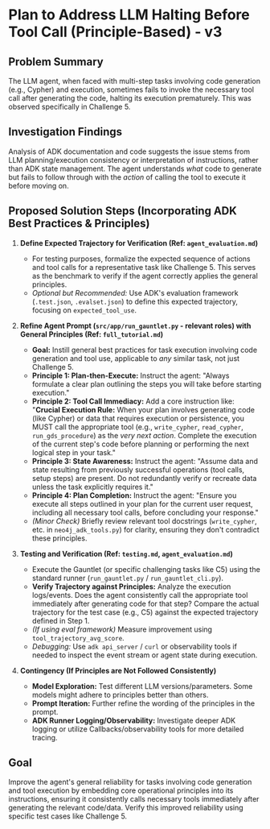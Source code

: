 # Plan to Address LLM Halting Before Tool Call (Principle-Based) - v3

## Problem Summary

The LLM agent, when faced with multi-step tasks involving code generation (e.g., Cypher) and execution, sometimes fails to invoke the necessary tool call after generating the code, halting its execution prematurely. This was observed specifically in Challenge 5.

## Investigation Findings

Analysis of ADK documentation and code suggests the issue stems from LLM planning/execution consistency or interpretation of instructions, rather than ADK state management. The agent understands *what* code to generate but fails to follow through with the *action* of calling the tool to execute it before moving on.

## Proposed Solution Steps (Incorporating ADK Best Practices & Principles)

1.  **Define Expected Trajectory for Verification (Ref: `agent_evaluation.md`)**
    *   For testing purposes, formalize the expected sequence of actions and tool calls for a representative task like Challenge 5. This serves as the benchmark to verify if the agent correctly applies the general principles.
    *   *Optional but Recommended:* Use ADK's evaluation framework (`.test.json`, `.evalset.json`) to define this expected trajectory, focusing on `expected_tool_use`.

2.  **Refine Agent Prompt (`src/app/run_gauntlet.py` - relevant roles) with General Principles (Ref: `full_tutorial.md`)**
    *   **Goal:** Instill general best practices for task execution involving code generation and tool use, applicable to *any* similar task, not just Challenge 5.
    *   **Principle 1: Plan-then-Execute:** Instruct the agent: "Always formulate a clear plan outlining the steps you will take before starting execution."
    *   **Principle 2: Tool Call Immediacy:** Add a core instruction like: "**Crucial Execution Rule:** When your plan involves generating code (like Cypher) or data that requires execution or persistence, you MUST call the appropriate tool (e.g., `write_cypher`, `read_cypher`, `run_gds_procedure`) as the *very next action*. Complete the execution of the current step's code before planning or performing the next logical step in your task."
    *   **Principle 3: State Awareness:** Instruct the agent: "Assume data and state resulting from previously successful operations (tool calls, setup steps) are present. Do not redundantly verify or recreate data unless the task explicitly requires it."
    *   **Principle 4: Plan Completion:** Instruct the agent: "Ensure you execute all steps outlined in your plan for the current user request, including all necessary tool calls, before concluding your response."
    *   *(Minor Check)* Briefly review relevant tool docstrings (`write_cypher`, etc. in `neo4j_adk_tools.py`) for clarity, ensuring they don't contradict these principles.

3.  **Testing and Verification (Ref: `testing.md`, `agent_evaluation.md`)**
    *   Execute the Gauntlet (or specific challenging tasks like C5) using the standard runner (`run_gauntlet.py` / `run_gauntlet_cli.py`).
    *   **Verify Trajectory against Principles:** Analyze the execution logs/events. Does the agent consistently call the appropriate tool immediately after generating code for that step? Compare the actual trajectory for the test case (e.g., C5) against the expected trajectory defined in Step 1.
    *   *(If using eval framework)* Measure improvement using `tool_trajectory_avg_score`.
    *   *Debugging:* Use `adk api_server` / `curl` or observability tools if needed to inspect the event stream or agent state during execution.

4.  **Contingency (If Principles are Not Followed Consistently)**
    *   **Model Exploration:** Test different LLM versions/parameters. Some models might adhere to principles better than others.
    *   **Prompt Iteration:** Further refine the wording of the principles in the prompt.
    *   **ADK Runner Logging/Observability:** Investigate deeper ADK logging or utilize Callbacks/observability tools for more detailed tracing.

## Goal

Improve the agent's general reliability for tasks involving code generation and tool execution by embedding core operational principles into its instructions, ensuring it consistently calls necessary tools immediately after generating the relevant code/data. Verify this improved reliability using specific test cases like Challenge 5.